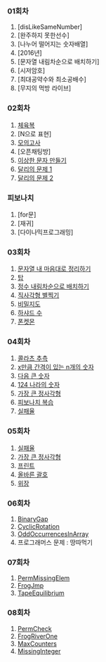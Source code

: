 ### 01회차

1. [disLikeSameNumber]
1. [완주하지 못한선수]
1. [나누어 떨어지는 숫자배열]
1. [2016년]
1. [문자열 내림차순으로 배치하기]
1. [시저암호]
1. [최대공약수와 최소공배수]
1. [무지의 먹방 라이브]

### 02회차

1. [체육복](https://gist.github.com/pdvonzoo/d5e298ad88bd36a6d7c0e4744c8de716)
1. [N으로 표현]
1. [모의고사](https://gist.github.com/pdvonzoo/2e346717bb0c283965fa70b56e6fe4b0)
1. [오픈채팅방]
1. [이상한 문자 만들기](https://gist.github.com/pdvonzoo/aa83def1d199737eaf648805bcae1260)
1. [달리의 문제 1](https://gist.github.com/pdvonzoo/d412598587c50b85d2e66fad0c904aff)
1. [달리의 문제 2](https://gist.github.com/pdvonzoo/90d7cc974338eb8b67c2923d545ace86)

### 피보나치

1. [for문]
1. [재귀]
1. [다이나믹프로그래밍]

### 03회차

1. [문자열 내 마음대로 정리하기](https://gist.github.com/pdvonzoo/0c7b5a7fd6bc9ecdf24cbf645c407ee7)
1. [탑]()
1. [정수 내림차순으로 배치하기](https://gist.github.com/pdvonzoo/cbe383a73c3ed882e7b68d8df0d7c8dd)
1. [직사각형 별찍기](https://gist.github.com/pdvonzoo/0344daf6a78693f1897a15cb0236fe13)
1. [비밀지도]()
1. [하샤드 수](https://gist.github.com/pdvonzoo/1fc4ce9fbfc319caee6add0d88739aea)
1. [폰켓몬](https://gist.github.com/pdvonzoo/0c73dc1fcf8ecc8e95adfb38f667bf55)


### 04회차

1. [콜라츠 추측](https://gist.github.com/pdvonzoo/fa9f8de91531b59a3e457989599183ec)
1. [x만큼 간격이 있는 n개의 숫자](https://gist.github.com/pdvonzoo/69ac12f62941cc32b33b8aac8ae95974)
1. [다음 큰 숫자](https://gist.github.com/pdvonzoo/e6e3ff55daef640e1f8b2ed21fe8d8d8)
1. [124 나라의 숫자](https://gist.github.com/pdvonzoo/5d6a71044710c18845946143034ea409)
1. [가장 큰 정사각형](https://gist.github.com/pdvonzoo/b50ec807323fcc02f289c5085a582ae2)
1. [피보나치 복습](https://gist.github.com/pdvonzoo/afe2974e0cbaeb3fe34a3b74dfebe64c)
1. [실패율](https://gist.github.com/pdvonzoo/52ee915215de4d1bfaae78586bac2f77)

### 05회차

1. [실패율](https://programmers.co.kr/learn/courses/30/lessons/42889?language=javascript)
1. [가장 큰 정사각형](https://programmers.co.kr/learn/courses/30/lessons/12905?language=javascript)
1. [프린트](https://programmers.co.kr/learn/courses/30/lessons/42587?language=javascript)
1. [올바른 괄호](https://gist.github.com/pdvonzoo/b46a6a25ac4b28049d0c16f8b854dc24)
1. [위장](https://programmers.co.kr/learn/courses/30/lessons/42578?language=javascript)

### 06회차

1. [BinaryGap](https://gist.github.com/pdvonzoo/f0b2f815749e5ce838cdad17f06f1c39)
1. [CyclicRotation](https://gist.github.com/pdvonzoo/a5bd0d14244ba0df826ecc4e83a48d91)
1. [OddOccurrencesInArray](https://gist.github.com/pdvonzoo/8c18ecfe941ae9f09e1cb7e9219358b1)
1. 프로그래머스 문제 : 땅따먹기

### 07회차

1. [PermMissingElem](https://gist.github.com/pdvonzoo/1463fe29e292ff1fa3698af56033aea0)
1. [FrogJmp](https://gist.github.com/pdvonzoo/8608e74e9a331ce1132d7ffa0425b721)
1. [TapeEquilibrium]()

### 08회차

1. [PermCheck](https://gist.github.com/pdvonzoo/48c09723e853b507d132ea13e483d0d4)
1. [FrogRiverOne](https://gist.github.com/pdvonzoo/05acd2a6a4378ef1a19bd64fe021796c)
1. [MaxCounters](https://gist.github.com/pdvonzoo/a94f4bbe57ba41e085bc24b0f24ac2ee)
1. [MissingInteger](https://gist.github.com/pdvonzoo/6952a7a81a49c1f66b99d830126bd13f)
